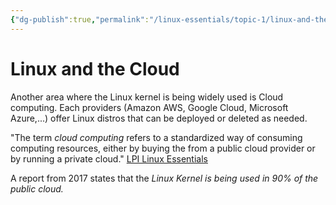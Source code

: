 ```yaml
---
{"dg-publish":true,"permalink":"/linux-essentials/topic-1/linux-and-the-cloud/"}
---
```


# Linux and the Cloud
Another area where the Linux kernel is being widely used is Cloud computing. Each providers (Amazon AWS, Google Cloud, Microsoft Azure,...) offer Linux distros that can be deployed or deleted as needed.

"The term _cloud computing_ refers to a standardized way of consuming computing resources, either by buying the from a public cloud provider or by running a private cloud." [LPI Linux Essentials]()

A report from 2017 states that the _Linux Kernel is being used in 90% of the public cloud._
